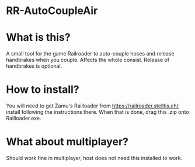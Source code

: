 # RR-AutoCoupleAir

# What is this?
A small tool for the game Railroader to auto-couple hoses and release handbrakes when you couple.
Affects the whole consist.
Release of handbrakes is optional.

# How to install?
You will need to get Zamu's Railloader from https://railroader.stelltis.ch/, install following the instructions there.
When that is done, drag this .zip onto Railloader.exe.

# What about multiplayer?
Should work fine in multiplayer, host does not need this installed to work.
